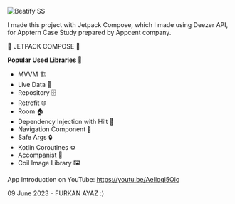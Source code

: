 
![Beatify SS](https://user-images.githubusercontent.com/59910223/247273759-530f9671-ecf8-4296-ac30-f188555fcb26.png)

I made this project with Jetpack Compose, which I made using Deezer API, for Apptern Case Study prepared by Appcent company.

💙 JETPACK COMPOSE 💙

**Popular Used Libraries 🎉**
- MVVM 🏗️
- Live Data 📡
- Repository 🗄️
- Retrofit 🌐
- Room 🏠
- Dependency Injection with Hilt 💉
- Navigation Component 🧭
- Safe Args 🔒
- Kotlin Coroutines ⚙️
- Accompanist 🎵
- Coil Image Library 🖼️

App Introduction on YouTube: https://youtu.be/AeIloqi5Oic

09 June 2023 - FURKAN AYAZ :)
